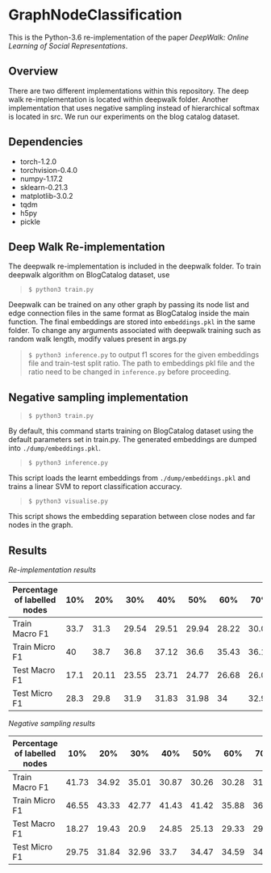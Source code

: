 GraphNodeClassification
=======================

This is the Python-3.6 re-implementation of the paper *DeepWalk: Online Learning of Social Representations*. 

Overview
--------

There are two different implementations within this repository. The deep walk re-implementation is located within deepwalk folder. Another implementation that uses negative sampling instead of hierarchical softmax is located in src. We run our experiments on the blog catalog dataset.

Dependencies
------------

* torch-1.2.0
* torchvision-0.4.0
* numpy-1.17.2
* sklearn-0.21.3
* matplotlib-3.0.2
* tqdm
* h5py
* pickle

Deep Walk Re-implementation
---------------------------

The deepwalk re-implementation is included in the deepwalk folder.
To train deepwalk algorithm on BlogCatalog dataset, use
> `$ python3 train.py`

Deepwalk can be trained on any other graph by passing its node list and edge connection files in the same format as BlogCatalog inside the main function.
The final embeddings are stored into `embeddings.pkl` in the same folder.
To change any arguments associated with deepwalk training such as random walk length, modify values present in args.py

> `$ python3 inference.py`
to output f1 scores for the given embeddings file and train-test split ratio. The path to embeddings pkl file and the ratio need to be changed in `inference.py` before proceeding.

Negative sampling implementation
--------------------------------

> `$ python3 train.py`

By default, this command starts training on BlogCatalog dataset using the default parameters set in train.py. The generated embeddings are dumped into `./dump/embeddings.pkl`.

> `$ python3 inference.py`

This script loads the learnt embeddings from `./dump/embeddings.pkl` and trains a linear SVM to report classification accuracy.

> `$ python3 visualise.py`

This script shows the embedding separation between close nodes and far nodes in the graph.

Results
-------

*Re-implementation results*

| Percentage of labelled nodes | 10% | 20% | 30% | 40% | 50% | 60% | 70% | 80% | 90% |
| ---------------------------- | --- | --- | --- | --- | --- | --- | --- | --- | --- |
| Train Macro F1 			   |33.7 | 31.3	| 29.54 |	29.51 |	29.94| 28.22|	30.04|	27|	30.7|  
| Train Micro F1			   |40|	38.7|	36.8|	37.12|	36.6|	35.43|	36.16|	34.83|	36| 
| Test Macro F1				   |17.1|	20.11|	23.55|	23.71|	24.77|	26.68|	26.07|	28.09|	28.15| 
| Test Micro F1				   |28.3|	29.8|	31.9|	31.83|	31.98|	34|	32.94|	35.72|	33.45| 	

*Negative sampling results*

| Percentage of labelled nodes | 10% | 20% | 30% | 40% | 50% | 60% | 70% | 80% | 90% |
| ---------------------------- | --- | --- | --- | --- | --- | --- | --- | --- | --- |
| Train Macro F1 			   | 41.73 | 34.92 | 35.01 | 30.87 | 30.26 | 30.28 | 31.49 | 31.67 | 30.7 |  
| Train Micro F1			   | 46.55 | 43.33 | 42.77 | 41.43 | 41.42 | 35.88 | 36.35 | 36.65 | 36.7 | 
| Test Macro F1				   | 18.27 | 19.43 | 20.9 | 24.85 | 25.13 | 29.33 | 29 | 30.04 | 31.35 | 
| Test Micro F1				   | 29.75 | 31.84 | 32.96 | 33.7 | 34.47 | 34.59 | 34.04 | 34.89 | 36.69 |
